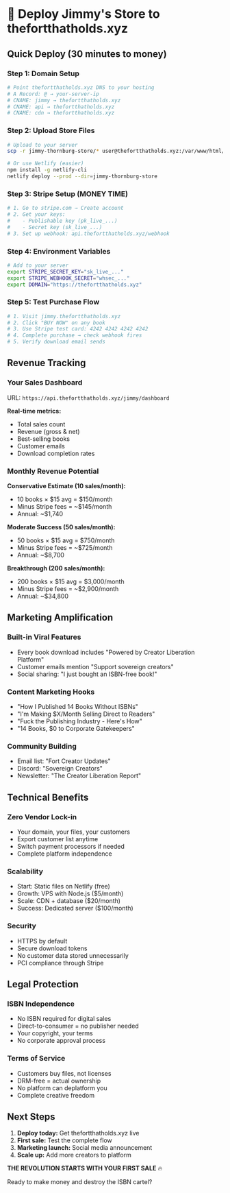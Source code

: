 # 🚀 Deploy Jimmy's Store to thefortthatholds.xyz

## Quick Deploy (30 minutes to money)

### Step 1: Domain Setup
```bash
# Point thefortthatholds.xyz DNS to your hosting
# A Record: @ → your-server-ip
# CNAME: jimmy → thefortthatholds.xyz
# CNAME: api → thefortthatholds.xyz  
# CNAME: cdn → thefortthatholds.xyz
```

### Step 2: Upload Store Files
```bash
# Upload to your server
scp -r jimmy-thornburg-store/* user@thefortthatholds.xyz:/var/www/html/

# Or use Netlify (easier)
npm install -g netlify-cli
netlify deploy --prod --dir=jimmy-thornburg-store
```

### Step 3: Stripe Setup (MONEY TIME)
```bash
# 1. Go to stripe.com → Create account
# 2. Get your keys:
#    - Publishable key (pk_live_...)  
#    - Secret key (sk_live_...)
# 3. Set up webhook: api.thefortthatholds.xyz/webhook
```

### Step 4: Environment Variables
```bash
# Add to your server
export STRIPE_SECRET_KEY="sk_live_..."
export STRIPE_WEBHOOK_SECRET="whsec_..."
export DOMAIN="https://thefortthatholds.xyz"
```

### Step 5: Test Purchase Flow
```bash
# 1. Visit jimmy.thefortthatholds.xyz
# 2. Click "BUY NOW" on any book
# 3. Use Stripe test card: 4242 4242 4242 4242
# 4. Complete purchase → check webhook fires
# 5. Verify download email sends
```

## Revenue Tracking

### Your Sales Dashboard
URL: `https://api.thefortthatholds.xyz/jimmy/dashboard`

**Real-time metrics:**
- Total sales count
- Revenue (gross & net)
- Best-selling books  
- Customer emails
- Download completion rates

### Monthly Revenue Potential

**Conservative Estimate (10 sales/month):**
- 10 books × $15 avg = $150/month
- Minus Stripe fees = ~$145/month
- Annual: ~$1,740

**Moderate Success (50 sales/month):**
- 50 books × $15 avg = $750/month  
- Minus Stripe fees = ~$725/month
- Annual: ~$8,700

**Breakthrough (200 sales/month):**
- 200 books × $15 avg = $3,000/month
- Minus Stripe fees = ~$2,900/month  
- Annual: ~$34,800

## Marketing Amplification

### Built-in Viral Features
- Every book download includes "Powered by Creator Liberation Platform"
- Customer emails mention "Support sovereign creators"
- Social sharing: "I just bought an ISBN-free book!"

### Content Marketing Hooks
- "How I Published 14 Books Without ISBNs"
- "I'm Making $X/Month Selling Direct to Readers"  
- "Fuck the Publishing Industry - Here's How"
- "14 Books, $0 to Corporate Gatekeepers"

### Community Building
- Email list: "Fort Creator Updates"
- Discord: "Sovereign Creators"
- Newsletter: "The Creator Liberation Report"

## Technical Benefits

### Zero Vendor Lock-in
- Your domain, your files, your customers
- Export customer list anytime
- Switch payment processors if needed
- Complete platform independence

### Scalability  
- Start: Static files on Netlify (free)
- Growth: VPS with Node.js ($5/month)
- Scale: CDN + database ($20/month)
- Success: Dedicated server ($100/month)

### Security
- HTTPS by default
- Secure download tokens  
- No customer data stored unnecessarily
- PCI compliance through Stripe

## Legal Protection

### ISBN Independence
- No ISBN required for digital sales
- Direct-to-consumer = no publisher needed
- Your copyright, your terms
- No corporate approval process

### Terms of Service
- Customers buy files, not licenses
- DRM-free = actual ownership
- No platform can deplatform you
- Complete creative freedom

## Next Steps

1. **Deploy today:** Get thefortthatholds.xyz live
2. **First sale:** Test the complete flow
3. **Marketing launch:** Social media announcement
4. **Scale up:** Add more creators to platform

**THE REVOLUTION STARTS WITH YOUR FIRST SALE** 🔥

Ready to make money and destroy the ISBN cartel?